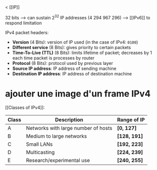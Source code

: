 < [[IP]]

32 bits
--> can sustain $2^{32}$ IP addresses (4 294 967 296)
--> [[IPv6]] to respond limitation

IPv4 packet headers:

- **Version** (4 Bits): version of IP used (in the case of IPv4: `0100`)
- **Different service** (8 Bits): gives priority to certain packets
- **Time-To-Live (TTL)** (8 Bits): limits lifetime of packet; decreases by 1 each time packet is processes by router
- **Protocol** (8 Bits): protocol used by previous layer
- **Source IP address**: IP address of sending machine
- **Destination IP address**: IP address of destination machine

# ajouter une image d'un frame IPv4

[[Classes of IPv4]]: 

| Class | Description                         | Range of IP        |
| ----- | ----------------------------------- | ------------------ |
| A     | Networks with large number of hosts | **\[0, 127]**      |
| B     | Medium to large networks            | **\[128, 191]**    |
| C     | Small LANs                          | **\[192, 223]**    |
| D     | Multicasting                        | **\[224, 239]**    |
| E     | Research/experimental use           | **\[240, 255]**    |
